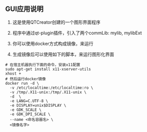 ## GUI应用说明

1. 这是使用QTCreator创建的一个图形界面程序

2. 程序中通过qt-plugin插件，引入了两个commLib: mylib, mylibExt

3. 你可以使用docker方式构成镜像，来运行

4. 生成镜像后可以使用如下的脚本，来运行图形化界面
```
# 在宿主机器执行下面的命令，安装x11配置
sudo apt-get install x11-xserver-utils
xhost +
# 然后运行docker镜像
docker run -d \
  -v /etc/localtime:/etc/localtime:ro \
  -v /tmp/.X11-unix:/tmp/.X11-unix \
  -d  \
  -e LANG=C.UTF-8 \
  -e DISPLAY=unix$DISPLAY \
  -e GDK_SCALE \
  -e GDK_DPI_SCALE \
  --name <命名容器名> \
  <镜像名字> 
```
